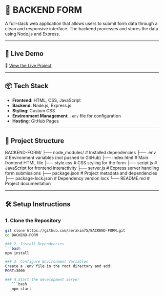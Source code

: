 # 📝 BACKEND FORM

A full-stack web application that allows users to submit form data through a clean and responsive interface. The backend processes and stores the data using Node.js and Express.

---

## 🚀 Live Demo

🔗 [View the Live Project](https://your-live-link.com)

---

## 📦 Tech Stack

- **Frontend**: HTML, CSS, JavaScript
- **Backend**: Node.js, Express.js
- **Styling**: Custom CSS
- **Environment Management**: `.env` file for configuration
- **Hosting**: GitHub Pages 

---

## 📁 Project Structure
BACKEND-FORM/ 
├── node_modules/ # Installed dependencies
├── .env # Environment variables (not pushed to GitHub)
├── index.html # Main frontend HTML file
├── style.css # CSS styling for the form
├── script.js # JavaScript for frontend interactivity
├── server.js # Express server handling form submissions
├── package.json # Project metadata and dependencies
├── package-lock.json # Dependency version lock
└── README.md # Project documentation


---

## 🛠️ Setup Instructions

### 1. Clone the Repository
```bash
git clone https://github.com/aerakim75/BACKEND-FORM.git
cd BACKEND-FORM

### 2. Install Dependencies
```bash
npm install

### 3. Configure Environment Variables
Create a .env file in the root directory and add:
PORT=3000

### 4.Start the development server
   ```bash
   npm start
   ```

